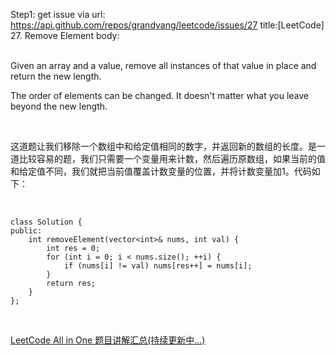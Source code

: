 Step1: get issue via url: https://api.github.com/repos/grandyang/leetcode/issues/27 
 title:[LeetCode] 27. Remove Element 
 body:  
  

Given an array and a value, remove all instances of that value in place and return the new length.

The order of elements can be changed. It doesn't matter what you leave beyond the new length.

 

这道题让我们移除一个数组中和给定值相同的数字，并返回新的数组的长度。是一道比较容易的题，我们只需要一个变量用来计数，然后遍历原数组，如果当前的值和给定值不同，我们就把当前值覆盖计数变量的位置，并将计数变量加1。代码如下：

 
    
    
    class Solution {
    public:
        int removeElement(vector<int>& nums, int val) {
            int res = 0;
            for (int i = 0; i < nums.size(); ++i) {
                if (nums[i] != val) nums[res++] = nums[i];
            }
            return res;
        }
    };

 

[LeetCode All in One 题目讲解汇总(持续更新中...)](http://www.cnblogs.com/grandyang/p/4606334.html)
